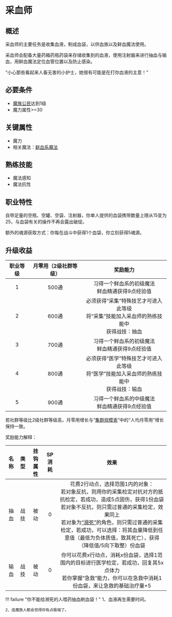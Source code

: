 # 采血师

## 概述

采血师的主要任务是收集血液，制成血袋，以供血族以及鲜血魔法使用。

采血师会配备大量药箱药瓶药袋来存储收集到的血液，使用注射器来进行抽血与输血，用鲜血魔法定位血管位置以及防止感染。

“小心那些看起来人畜无害的小护士，她很有可能是在打你血液的主意！”

## 必要条件

* <a href="../../basicJob/citizen" target="_blank">魔族公民</a>达到1级
* 魔力属性>=30

## 关键属性

* 魔力
* 相关魔法：<a href="/rules/data/magic/blood/" target="_blank">鲜血系魔法</a>

## 熟练技能

* 魔法感知
* 魔法抗性
  
## 职业特性

自带足量的空瓶、空罐、空袋、注射器，你单人提供的血袋携带数量上限从15变为25，与血袋有关的操作不再会露出破绽。

额外的魂源获取方式：你每在战斗中获得1个血袋，你立刻获得5魂源。

## 升级收益

职业等级|月零用（2级社群等级）|奖励能力
:--:|:--:|:--:
1|500通|习得一个鲜血系的初级魔法<br>鲜血精通获得9点经验值
2|600通|必须获得“采集”特殊技艺才可进入此等级<br>将“采集”技能加入采血师的熟练技能中<br>获得战技：抽血
3|700通|习得一个鲜血系的初级魔法<br>鲜血精通获得9点经验值
4|800通|必须获得“医学”特殊技艺才可进入此等级<br>将“医学”技能加入采血师的熟练技能中<br>获得战技：输血
5|900通|习得一个鲜血系的中级魔法<br>鲜血精通获得9点经验值

若社群等级比2级社群等级高，月零用增长与“<a href="../../../scaleList" target="_blank">集群规模表</a>”中的“人均月零用”增长保持一致。

奖励能力解释：

名称|类型|挂钩属性|SP消耗|效果
:--:|:--:|:--:|:--:|:--:
抽血|战技|被动|0|花费2行动点，选择范围1内的对象：<br>若对象反抗，则用你的采集检定对抗对方的抵抗检定，若成功，造成5点固伤，获得1份血袋<br>若对象不反抗，则只需过普通的采集检定，效果同上<br>若对象为<a href="../../../../status/normal/#濒死" target="_blank">“濒死”</a>的角色，则只需过普通的采集检定，若成功，可以选择：将其血量降低到任意值（最低为负体质值，致其死亡），获得（降低值/5向下取整）份血袋
输血|战技|被动|0|你可以花费x行动点，消耗x份血袋，选择1范围内的目标进行医学检定，若成功，回复其5x点体力<br>若你掌握“急救”能力，你可以在急救中消耗1份血袋，来让急救的基础治疗量+5

!!! failure "你不能给濒死的人喂药抽血刷血袋！"
    1、血液再生需要时间。

    2、连魔族人都会觉得你有点极端了。
